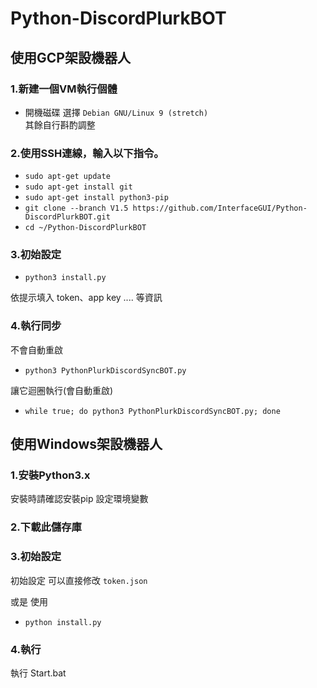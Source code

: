 # Python-DiscordPlurkBOT

## 使用GCP架設機器人

### 1.新建一個VM執行個體 <br>

- 開機磁碟 選擇 ` Debian GNU/Linux 9 (stretch) ` <br> 其餘自行斟酌調整
### 2.使用SSH連線，輸入以下指令。

- `sudo apt-get update`
- `sudo apt-get install git`
- `sudo apt-get install python3-pip`
- `git clone --branch V1.5 https://github.com/InterfaceGUI/Python-DiscordPlurkBOT.git`
- `cd ~/Python-DiscordPlurkBOT`

### 3.初始設定

- `python3 install.py`

依提示填入 token、app key .... 等資訊

### 4.執行同步

不會自動重啟

- `python3 PythonPlurkDiscordSyncBOT.py`

讓它迴圈執行(會自動重啟)

- `while true; do python3 PythonPlurkDiscordSyncBOT.py; done`

## 使用Windows架設機器人

### 1.安裝Python3.x

安裝時請確認安裝pip
設定環境變數

### 2.下載此儲存庫

### 3.初始設定

初始設定 可以直接修改 `token.json`

或是 使用 
- `python install.py`

### 4.執行

執行 Start.bat




